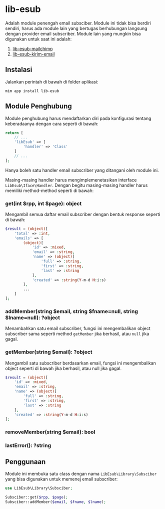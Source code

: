 # lib-esub

Adalah module penengah email subsciber. Module ini tidak bisa berdiri
sendiri, harus ada module lain yang bertugas berhubungan langsung dengan
provider email subscriber. Module lain yang mungkin bisa digunakan untuk
saat ini adalah:

1. [lib-esub-mailchimp](https://github.com/getmim/lib-esub-mailchimp)
1. [lib-esub-kirim-email](https://github.com/getmim/lib-esub-kirim-email)

## Instalasi

Jalankan perintah di bawah di folder aplikasi:

```
mim app install lib-esub
```

## Module Penghubung

Module penghubung harus mendaftarkan diri pada konfigurasi tentang 
keberadaanya dengan cara seperti di bawah:

```php
return [
    // ...
    'libEsub' => [
        'handler' => 'Class'
    ]
    // ...
];
```

Hanya boleh satu handler email subscriber yang ditangani oleh module ini.

Masing-masing handler harus mengimplemenetasikan interface `LibEsub\Iface\Handler`.
Dengan begitu masing-masing handler harus memiliki method-method seperti di bawah:

### get(int $rpp, int $page): object

Mengambil semua daftar email subscriber dengan bentuk response seperti di bawah:

```php
$result = (object)[
    'total' => :int,
    'emails' => [
        (object)[
            'id' => :mixed,
            'email' => :string,
            'name' => (object)[
                'full' => :string,
                'first' => :string,
                'last' => :string
            ],
            'created' => :string(Y-m-d H:i:s)
        ],
        ...
    ]
];
```

### addMember(string $email, string $fname=null, string $lname=null): ?object

Menambahkan satu email subscriber, fungsi ini mengembalikan object subscriber
sama seperti method `getMember` jika berhasil, atau `null` jika gagal.

### getMember(string $email): ?object

Mengambil satu subscriber berdasarkan email, fungsi ini mengembalikan object
seperti di bawah jika berhasil, atau null jika gagal.

```php
$result = (object)[
    'id' => :mixed,
    'email' => :string,
    'name' => (object)[
        'full' => :string,
        'first' => :string,
        'last' => :string
    ],
    'created' => :string(Y-m-d H:i:s)
];
```

### removeMember(string $email): bool

### lastError(): ?string

## Penggunaan

Module ini membuka satu class dengan nama `LibEsub\Library\Subsciber` yang bisa
digunakan untuk memenej email subscriber:

```php
use LibEsub\Library\Subsciber;

Subsciber::get($rpp, $page);
Subsciber::addMember($email, $fname, $lname);
```